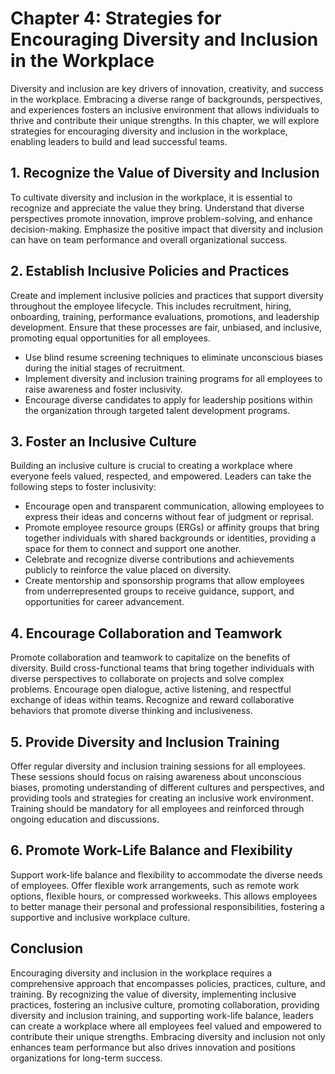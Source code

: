 Chapter 4: Strategies for Encouraging Diversity and Inclusion in the Workplace
==============================================================================

Diversity and inclusion are key drivers of innovation, creativity, and success in the workplace. Embracing a diverse range of backgrounds, perspectives, and experiences fosters an inclusive environment that allows individuals to thrive and contribute their unique strengths. In this chapter, we will explore strategies for encouraging diversity and inclusion in the workplace, enabling leaders to build and lead successful teams.

**1. Recognize the Value of Diversity and Inclusion**
-----------------------------------------------------

To cultivate diversity and inclusion in the workplace, it is essential to recognize and appreciate the value they bring. Understand that diverse perspectives promote innovation, improve problem-solving, and enhance decision-making. Emphasize the positive impact that diversity and inclusion can have on team performance and overall organizational success.

**2. Establish Inclusive Policies and Practices**
-------------------------------------------------

Create and implement inclusive policies and practices that support diversity throughout the employee lifecycle. This includes recruitment, hiring, onboarding, training, performance evaluations, promotions, and leadership development. Ensure that these processes are fair, unbiased, and inclusive, promoting equal opportunities for all employees.

* Use blind resume screening techniques to eliminate unconscious biases during the initial stages of recruitment.
* Implement diversity and inclusion training programs for all employees to raise awareness and foster inclusivity.
* Encourage diverse candidates to apply for leadership positions within the organization through targeted talent development programs.

**3. Foster an Inclusive Culture**
----------------------------------

Building an inclusive culture is crucial to creating a workplace where everyone feels valued, respected, and empowered. Leaders can take the following steps to foster inclusivity:

* Encourage open and transparent communication, allowing employees to express their ideas and concerns without fear of judgment or reprisal.
* Promote employee resource groups (ERGs) or affinity groups that bring together individuals with shared backgrounds or identities, providing a space for them to connect and support one another.
* Celebrate and recognize diverse contributions and achievements publicly to reinforce the value placed on diversity.
* Create mentorship and sponsorship programs that allow employees from underrepresented groups to receive guidance, support, and opportunities for career advancement.

**4. Encourage Collaboration and Teamwork**
-------------------------------------------

Promote collaboration and teamwork to capitalize on the benefits of diversity. Build cross-functional teams that bring together individuals with diverse perspectives to collaborate on projects and solve complex problems. Encourage open dialogue, active listening, and respectful exchange of ideas within teams. Recognize and reward collaborative behaviors that promote diverse thinking and inclusiveness.

**5. Provide Diversity and Inclusion Training**
-----------------------------------------------

Offer regular diversity and inclusion training sessions for all employees. These sessions should focus on raising awareness about unconscious biases, promoting understanding of different cultures and perspectives, and providing tools and strategies for creating an inclusive work environment. Training should be mandatory for all employees and reinforced through ongoing education and discussions.

**6. Promote Work-Life Balance and Flexibility**
------------------------------------------------

Support work-life balance and flexibility to accommodate the diverse needs of employees. Offer flexible work arrangements, such as remote work options, flexible hours, or compressed workweeks. This allows employees to better manage their personal and professional responsibilities, fostering a supportive and inclusive workplace culture.

**Conclusion**
--------------

Encouraging diversity and inclusion in the workplace requires a comprehensive approach that encompasses policies, practices, culture, and training. By recognizing the value of diversity, implementing inclusive practices, fostering an inclusive culture, promoting collaboration, providing diversity and inclusion training, and supporting work-life balance, leaders can create a workplace where all employees feel valued and empowered to contribute their unique strengths. Embracing diversity and inclusion not only enhances team performance but also drives innovation and positions organizations for long-term success.
